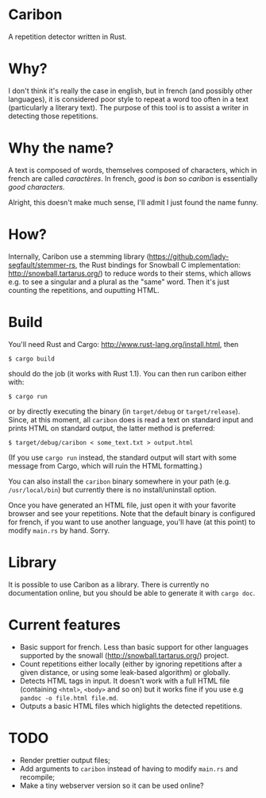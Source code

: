 Caribon
=======

A repetition detector written in Rust.

Why?
====

I don't think it's really the case in english, but in french (and
possibly other languages), it is considered poor style to repeat a
word too often in a text (particularly a literary text). The purpose
of this tool is to assist a writer in detecting those repetitions.

Why the name?
=============

A text is composed of words, themselves composed of characters, which
in french are called *caractères*. In french, *good* is *bon* so
*caribon* is essentially *good characters*.

Alright, this doesn't make much sense, I'll admit I just found the
name funny.

How?
====

Internally, Caribon use a stemming library
(https://github.com/lady-segfault/stemmer-rs, the Rust bindings for
Snowball C implementation: http://snowball.tartarus.org/) to reduce
words to their stems, which allows e.g. to see a singular and a plural
as the "same" word. Then it's just counting the repetitions, and
ouputting HTML.

Build
=====

You'll need Rust and Cargo: http://www.rust-lang.org/install.html,
then

`$ cargo build`

should do the job (it works with Rust 1.1). You can then run caribon either with:

`$ cargo run`

or by directly executing the binary (in `target/debug` or
`target/release`). Since, at this moment, all `caribon` does is read
a text on standard input and prints HTML on standard output, the
latter method is preferred:

`$ target/debug/caribon < some_text.txt > output.html`

(If you use `cargo run` instead, the standard output will start with
some message from Cargo, which will ruin the HTML formatting.)

You can also install the `caribon` binary somewhere in your path
(e.g. `/usr/local/bin`) but currently there is no install/uninstall
option.

Once you have generated an HTML file, just open it with your favorite
browser and see your repetitions. Note that the default binary is
configured for french, if you want to use another language, you'll
have (at this point) to modify `main.rs` by hand. Sorry.

Library
=======
It is possible to use Caribon as a library. There is currently no
documentation online, but you should be able to generate it with
`cargo doc`.

Current features
================

* Basic support for french. Less than basic support for other
  languages supported by the snowall (http://snowball.tartarus.org/)
  project.
* Count repetitions either locally (either by ignoring repetitions
  after a given distance, or using some leak-based algorithm) or globally.
* Detects HTML tags in input. It doesn't work with a full HTML file
  (containing `<html>`, `<body>` and so on) but it works fine if you
  use e.g `pandoc -o file.html file.md`.
* Outputs a basic HTML files which higlights the detected repetitions.


TODO 
====

* Render prettier output files;
* Add arguments to `caribon` instead of having to modify `main.rs` and
recompile;
* Make a tiny webserver version so it can be used online?
